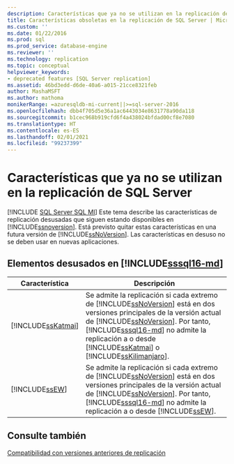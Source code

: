 ```yaml
---
description: Características que ya no se utilizan en la replicación de SQL Server
title: Características obsoletas en la replicación de SQL Server | Microsoft Docs
ms.custom: ''
ms.date: 01/22/2016
ms.prod: sql
ms.prod_service: database-engine
ms.reviewer: ''
ms.technology: replication
ms.topic: conceptual
helpviewer_keywords:
- deprecated features [SQL Server replication]
ms.assetid: 46bd3edd-d6de-40a6-a015-21cce8321feb
author: MashaMSFT
ms.author: mathoma
monikerRange: =azuresqldb-mi-current||>=sql-server-2016
ms.openlocfilehash: dbb4f705d5e36a1ac6443034e8631778a90da118
ms.sourcegitcommit: b1cec968b919cfd6f4a438024bfdad00cf8e7080
ms.translationtype: HT
ms.contentlocale: es-ES
ms.lasthandoff: 02/01/2021
ms.locfileid: "99237399"
---
```

# <a name="deprecated-features-in-sql-server-replication"></a>Características que ya no se utilizan en la replicación de SQL Server
[!INCLUDE [SQL Server SQL MI](../../includes/applies-to-version/sql-asdbmi.md)]
  Este tema describe las características de replicación desusadas que siguen estando disponibles en [!INCLUDE[ssnoversion](../../includes/ssnoversion-md.md)]. Está previsto quitar estas características en una futura versión de [!INCLUDE[ssNoVersion](../../includes/ssnoversion-md.md)]. Las características en desuso no se deben usar en nuevas aplicaciones.  
  
## <a name="items-deprecated-in-sssql16-md"></a>Elementos desusados en [!INCLUDE[sssql16-md](../../includes/sssql16-md.md)]  
  
|Característica|Descripción|  
|-------------|-----------------|  
|[!INCLUDE[ssKatmai](../../includes/sskatmai-md.md)]|Se admite la replicación si cada extremo de [!INCLUDE[ssNoVersion](../../includes/ssnoversion-md.md)] está en dos versiones principales de la versión actual de [!INCLUDE[ssNoVersion](../../includes/ssnoversion-md.md)]. Por tanto, [!INCLUDE[sssql16-md](../../includes/sssql16-md.md)] no admite la replicación a o desde [!INCLUDE[ssKatmai](../../includes/sskatmai-md.md)] o [!INCLUDE[ssKilimanjaro](../../includes/sskilimanjaro-md.md)].|  
|[!INCLUDE[ssEW](../../includes/ssew-md.md)]|Se admite la replicación si cada extremo de [!INCLUDE[ssNoVersion](../../includes/ssnoversion-md.md)] está en dos versiones principales de la versión actual de [!INCLUDE[ssNoVersion](../../includes/ssnoversion-md.md)]. Por tanto, [!INCLUDE[sssql16-md](../../includes/sssql16-md.md)] no admite la replicación a o desde [!INCLUDE[ssEW](../../includes/ssew-md.md)].|  
  
## <a name="see-also"></a>Consulte también  
 [Compatibilidad con versiones anteriores de replicación](../../relational-databases/replication/replication-backward-compatibility.md)  
  
  
